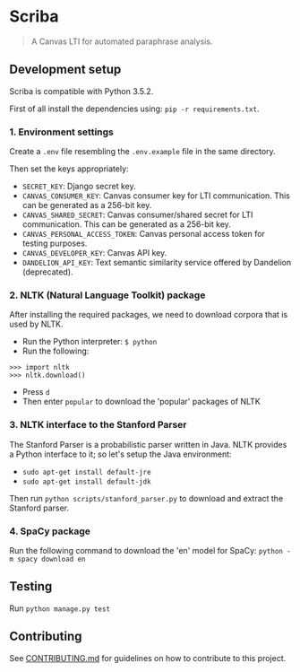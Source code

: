 # Scriba

> A Canvas LTI for automated paraphrase analysis.

## Development setup

Scriba is compatible with Python 3.5.2.

First of all install the dependencies using: `pip -r requirements.txt`.

### 1. Environment settings

Create a `.env` file resembling the `.env.example` file in the same directory.

Then set the keys appropriately:
- `SECRET_KEY`: Django secret key.
- `CANVAS_CONSUMER_KEY`: Canvas consumer key for LTI communication. This can be generated as a 256-bit key.
- `CANVAS_SHARED_SECRET`: Canvas consumer/shared secret for LTI communication. This can be generated as a 256-bit key.
- `CANVAS_PERSONAL_ACCESS_TOKEN`: Canvas personal access token for testing purposes.
- `CANVAS_DEVELOPER_KEY`: Canvas API key.
- `DANDELION_API_KEY`: Text semantic similarity service offered by Dandelion (deprecated).

### 2. NLTK (Natural Language Toolkit) package

After installing the required packages, we need to download corpora that is used by NLTK.

- Run the Python interpreter: `$ python`
- Run the following:

```
>>> import nltk
>>> nltk.download()
```

- Press `d`
- Then enter `popular` to download the 'popular' packages of NLTK

### 3. NLTK interface to the Stanford Parser

The Stanford Parser is a probabilistic parser written in Java. NLTK provides a Python interface to it;
so let's setup the Java environment:

- `sudo apt-get install default-jre`
- `sudo apt-get install default-jdk`

Then run `python scripts/stanford_parser.py` to download and extract the Stanford parser.

### 4. SpaCy package

Run the following command to download the 'en' model for SpaCy: `python -m spacy download en`

## Testing

Run `python manage.py test`

## Contributing

See [CONTRIBUTING.md](CONTRIBUTING.md) for guidelines on how to contribute to this project.
